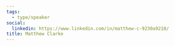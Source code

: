 ```yaml
---
tags:
  - type/speaker
social:
  linkedin: https://www.linkedin.com/in/matthew-c-9230a9210/
title: Matthew Clarke
---
```


